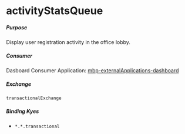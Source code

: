 # activityStatsQueue

##### Purpose
Display user registration activity in the office lobby.

##### Consumer
Dasboard Consumer Application: [mbp-externalApplications-dashboard](https://github.com/DoSomething/mbp-externalApplications-dashboard)

##### Exchange
`transactionalExchange`

##### Binding Kyes
- `*.*.transactional`
